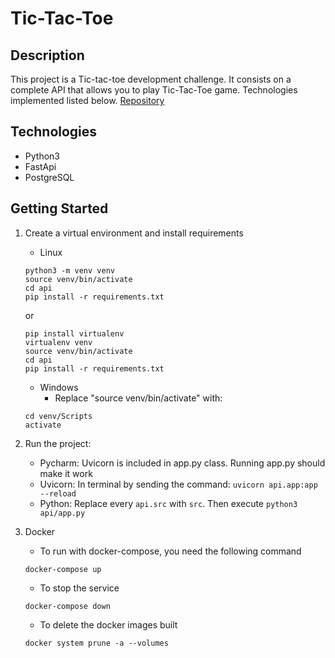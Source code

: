 # Tic-Tac-Toe



## Description
This project is a Tic-tac-toe development challenge. 
It consists on a complete API that allows you to play Tic-Tac-Toe game. Technologies implemented listed below. [Repository](https://gitlab.com/mercadogmatias/fligoo-tic-tac-toe/-/tree/main)

## Technologies

- Python3
- FastApi
- PostgreSQL

## Getting Started

1. Create a virtual environment and install requirements
    - Linux
    ```
    python3 -m venv venv
    source venv/bin/activate
    cd api
    pip install -r requirements.txt
    ```
    or
    ```
    pip install virtualenv
    virtualenv venv
    source venv/bin/activate
    cd api
    pip install -r requirements.txt
    ```
    - Windows
      - Replace "source venv/bin/activate" with:
    ```
    cd venv/Scripts
    activate
    ```
2. Run the project:
    - Pycharm: Uvicorn is included in app.py class. Running app.py should make it work
    - Uvicorn: In terminal by sending the command: `uvicorn api.app:app --reload`
    - Python: Replace every `api.src` with `src`. Then execute `python3 api/app.py`

3. Docker
   - To run with docker-compose, you need the following command
   ```
   docker-compose up
   ```
   - To stop the service 
   ```
   docker-compose down
   ```
   - To delete the docker images built 
   ```
   docker system prune -a --volumes
   ```
